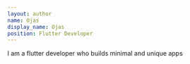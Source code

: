 ```yaml
---
layout: author
name: Ojas
display_name: Ojas
position: Flutter Developer
---
```

I am a flutter developer who builds minimal and unique apps